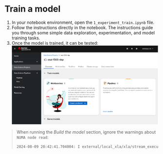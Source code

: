 # Train a model

1. In your notebook environment, open the `1_experiment_train.ipynb` file.
1. Follow the instructions directly in the notebook. The instructions guide you through some simple data exploration, experimentation, and model training tasks.
1. Once the model is trained, it can be tested:
   ![](images/50-dsp-select-project.png ':size=600')

> When running the *Build the model* section, ignore the warnings about `NUMA node read`:
> ```sh
> 2024-08-09 20:42:41.704004: I external/local_xla/xla/stream_executor/cuda/cuda_executor.cc:901] successful NUMA node read from SysFS had negative value (-1), but there must be at least one NUMA node, so returning NUMA node zero. See more at https://github.com/torvalds/linux/blob/v6.0/Documentation/ABI/testing/sysfs-bus-pci#L344-L355
> ```
